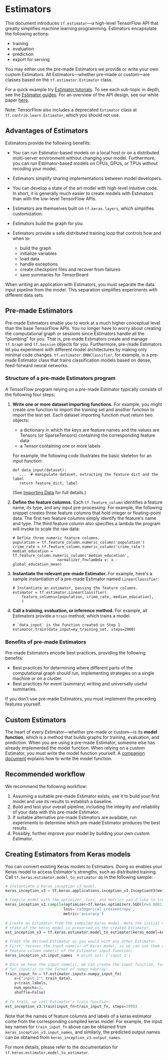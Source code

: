 # Estimators

This document introduces `tf.estimator`—a high-level TensorFlow
API that greatly simplifies machine learning programming. Estimators encapsulate
the following actions:

*   training
*   evaluation
*   prediction
*   export for serving

You may either use the pre-made Estimators we provide or write your
own custom Estimators.  All Estimators—whether pre-made or custom—are
classes based on the `tf.estimator.Estimator` class.

For a quick example try [Estimator tutorials](../tutorials/estimators/linear.ipynb).
To see each sub-topic in depth, see the [Estimator guides](premade_estimators.md).
For an overview of the API design, see our white paper [here](https://arxiv.org/abs/1708.02637).

Note: TensorFlow also includes a deprecated `Estimator` class at
`tf.contrib.learn.Estimator`, which you should not use.


## Advantages of Estimators

Estimators provide the following benefits:

*   You can run Estimator-based models on a local host or on a
    distributed multi-server environment without changing your model.
    Furthermore, you can run Estimator-based models on CPUs, GPUs,
    or TPUs without recoding your model.
*   Estimators simplify sharing implementations between model developers.
*   You can develop a state of the art model with high-level intuitive code.
    In short, it is generally much easier to create models with Estimators
    than with the low-level TensorFlow APIs.
*   Estimators are themselves built on `tf.keras.layers`, which
    simplifies customization.
*   Estimators build the graph for you.
*   Estimators provide a safe distributed training loop that controls how and
    when to:
    
    *   build the graph
    *   initialize variables
    *   load data
    *   handle exceptions
    *   create checkpoint files and recover from failures
    *   save summaries for TensorBoard

When writing an application with Estimators, you must separate the data input
pipeline from the model.  This separation simplifies experiments with
different data sets.


## Pre-made Estimators

Pre-made Estimators enable you to work at a much higher conceptual level
than the base TensorFlow APIs. You no longer have to worry about creating
the computational graph or sessions since Estimators handle all
the "plumbing" for you.  That is, pre-made Estimators create and manage
`tf.Graph` and `tf.Session` objects for you.  Furthermore,
pre-made Estimators let you experiment with different model architectures by
making only minimal code changes.  `tf.estimator.DNNClassifier`,
for example, is a pre-made Estimator class that trains classification models
based on dense, feed-forward neural networks.


### Structure of a pre-made Estimators program

A TensorFlow program relying on a pre-made Estimator typically consists
of the following four steps:

1.  **Write one or more dataset importing functions.** For example, you might
    create one function to import the training set and another function to
    import the test set. Each dataset importing function must return two
    objects:

    *   a dictionary in which the keys are feature names and the
        values are Tensors (or SparseTensors) containing the corresponding
        feature data
    *   a Tensor containing one or more labels

    For example, the following code illustrates the basic skeleton for
    an input function:

        def data_input(dataset):
           ...  # manipulate dataset, extracting the feature dict and the label
           return feature_dict, label

    (See [Importing Data](../guide/datasets.md) for full details.)

2.  **Define the feature columns.** Each `tf.feature_column`
    identifies a feature name, its type, and any input pre-processing.
    For example, the following snippet creates three feature
    columns that hold integer or floating-point data.  The first two
    feature columns simply identify the feature's name and type. The
    third feature column also specifies a lambda the program will invoke
    to scale the raw data:

        # Define three numeric feature columns.
        population = tf.feature_column.numeric_column('population')
        crime_rate = tf.feature_column.numeric_column('crime_rate')
        median_education = tf.feature_column.numeric_column('median_education',
                            normalizer_fn=lambda x: x - global_education_mean)

3.  **Instantiate the relevant pre-made Estimator.**  For example, here's
    a sample instantiation of a pre-made Estimator named `LinearClassifier`:

        # Instantiate an estimator, passing the feature columns.
        estimator = tf.estimator.LinearClassifier(
            feature_columns=[population, crime_rate, median_education],
            )

4.  **Call a training, evaluation, or inference method.**
    For example, all Estimators provide a `train` method, which trains a model.

        # `data_input` is the function created in Step 1
        estimator.train(data_input=my_training_set, steps=2000)


### Benefits of pre-made Estimators

Pre-made Estimators encode best practices, providing the following benefits:

*   Best practices for determining where different parts of the computational
    graph should run, implementing strategies on a single machine or on a
    cluster.
*   Best practices for event (summary) writing and universally useful
    summaries.

If you don't use pre-made Estimators, you must implement the preceding
features yourself.


## Custom Estimators

The heart of every Estimator—whether pre-made or custom—is its
**model function**, which is a method that builds graphs for training,
evaluation, and prediction. When you are using a pre-made Estimator,
someone else has already implemented the model function. When relying
on a custom Estimator, you must write the model function yourself. A
[companion document](../guide/custom_estimators.md)
explains how to write the model function.


## Recommended workflow

We recommend the following workflow:

1.  Assuming a suitable pre-made Estimator exists, use it to build your
    first model and use its results to establish a baseline.
2.  Build and test your overall pipeline, including the integrity and
    reliability of your data with this pre-made Estimator.
3.  If suitable alternative pre-made Estimators are available, run
    experiments to determine which pre-made Estimator produces the
    best results.
4.  Possibly, further improve your model by building your own custom Estimator.


## Creating Estimators from Keras models

You can convert existing Keras models to Estimators. Doing so enables your Keras
model to access Estimator's strengths, such as distributed training. Call
`tf.keras.estimator.model_to_estimator` as in the
following sample:

```python
# Instantiate a Keras inception v3 model.
keras_inception_v3 = tf.keras.applications.inception_v3.InceptionV3(weights=None)

# Compile model with the optimizer, loss, and metrics you'd like to train with.
keras_inception_v3.compile(optimizer=tf.keras.optimizers.SGD(lr=0.0001, momentum=0.9),
                          loss='categorical_crossentropy',
                          metric='accuracy')
                          
# Create an Estimator from the compiled Keras model. Note the initial model
# state of the keras model is preserved in the created Estimator.
est_inception_v3 = tf.keras.estimator.model_to_estimator(keras_model=keras_inception_v3)

# Treat the derived Estimator as you would with any other Estimator.
# First, recover the input name(s) of Keras model, so we can use them as the
# feature column name(s) of the Estimator input function:
keras_inception_v3.input_names  # print out: ['input_1']

# Once we have the input name(s), we can create the input function, for example,
# for input(s) in the format of numpy ndarray:
train_input_fn = tf.estimator.inputs.numpy_input_fn(
    x={"input_1": train_data},
    y=train_labels,
    num_epochs=1,
    shuffle=False)
    
# To train, we call Estimator's train function:
est_inception_v3.train(input_fn=train_input_fn, steps=2000)
```

Note that the names of feature columns and labels of a keras estimator come from
the corresponding compiled keras model. For example, the input key names for
`train_input_fn` above can be obtained from `keras_inception_v3.input_names`,
and similarly, the predicted output names can be obtained from
`keras_inception_v3.output_names`.

For more details, please refer to the documentation for
`tf.keras.estimator.model_to_estimator`.
